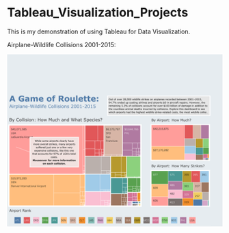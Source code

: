 # Tableau_Visualization_Projects
This is my demonstration of using Tableau for Data Visualization.

Airplane-Wildlife Collisions 2001-2015:

<img src="Airplane-Wildlife Collisions 2001-2015.png" alt="Airplane-Wildlife Collisions" />

